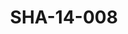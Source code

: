 ---
pid: SHA-14-008
title: SHA-14-008
language: en
collection: Sharhabil Ahmed
original_label: 
rights: Sharhabil Ahmed
location_of_original: Sharhabil Ahmed
photographer_or_studio: 
scanned_from: photograph 8 by 11
_date: '1965'
location: Tunisia
description: 'Sharhabil Ahmed Kamil Hussain and Hassan Saroji dancing a traditional
  dance '
additional_notes: 
permission_display: 'yes'
on_server: 'no'
on_website: 'no'
permalink: /archive/en/sha-14-008.html
layout: photo-page
---